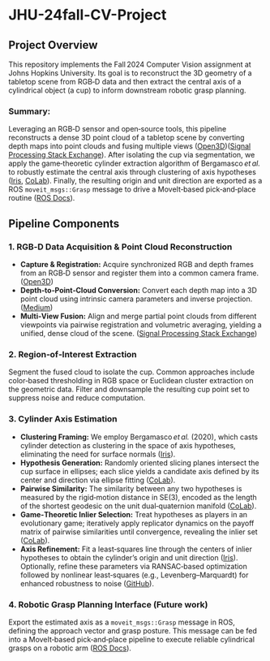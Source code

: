# JHU-24fall-CV-Project

## Project Overview

This repository implements the Fall 2024 Computer Vision assignment at Johns Hopkins University. Its goal is to reconstruct the 3D geometry of a tabletop scene from RGB‑D data and then extract the central axis of a cylindrical object (a cup) to inform downstream robotic grasp planning.

### Summary:
Leveraging an RGB‑D sensor and open‑source tools, this pipeline reconstructs a dense 3D point cloud of a tabletop scene by converting depth maps into point clouds and fusing multiple views ([Open3D][1])([Signal Processing Stack Exchange][2]). After isolating the cup via segmentation, we apply the game‑theoretic cylinder extraction algorithm of Bergamasco *et al.* to robustly estimate the central axis through clustering of axis hypotheses ([Iris][3], [CoLab][4]). Finally, the resulting origin and unit direction are exported as a ROS `moveit_msgs::Grasp` message to drive a MoveIt‑based pick‑and‑place routine ([ROS Docs][5]).

## Pipeline Components

### 1. RGB‑D Data Acquisition & Point Cloud Reconstruction

* **Capture & Registration:** Acquire synchronized RGB and depth frames from an RGB‑D sensor and register them into a common camera frame. ([Open3D][1])
* **Depth‑to‑Point‑Cloud Conversion:** Convert each depth map into a 3D point cloud using intrinsic camera parameters and inverse projection. ([Medium][6])
* **Multi‑View Fusion:** Align and merge partial point clouds from different viewpoints via pairwise registration and volumetric averaging, yielding a unified, dense cloud of the scene. ([Signal Processing Stack Exchange][2])

### 2. Region‑of‑Interest Extraction

Segment the fused cloud to isolate the cup. Common approaches include color‑based thresholding in RGB space or Euclidean cluster extraction on the geometric data. Filter and downsample the resulting cup point set to suppress noise and reduce computation.

### 3. Cylinder Axis Estimation

* **Clustering Framing:** We employ Bergamasco *et al.* (2020), which casts cylinder detection as clustering in the space of axis hypotheses, eliminating the need for surface normals ([Iris][3]).
* **Hypothesis Generation:** Randomly oriented slicing planes intersect the cup surface in ellipses; each slice yields a candidate axis defined by its center and direction via ellipse fitting ([CoLab][4]).
* **Pairwise Similarity:** The similarity between any two hypotheses is measured by the rigid‑motion distance in SE(3), encoded as the length of the shortest geodesic on the unit dual‑quaternion manifold ([CoLab][4]).
* **Game‑Theoretic Inlier Selection:** Treat hypotheses as players in an evolutionary game; iteratively apply replicator dynamics on the payoff matrix of pairwise similarities until convergence, revealing the inlier set ([CoLab][4]).
* **Axis Refinement:** Fit a least‑squares line through the centers of inlier hypotheses to obtain the cylinder’s origin and unit direction ([Iris][3]). Optionally, refine these parameters via RANSAC‑based optimization followed by nonlinear least‑squares (e.g., Levenberg–Marquardt) for enhanced robustness to noise ([GitHub][7]).

### 4. Robotic Grasp Planning Interface (Future work)

Export the estimated axis as a `moveit_msgs::Grasp` message in ROS, defining the approach vector and grasp posture. This message can be fed into a MoveIt‑based pick‑and‑place pipeline to execute reliable cylindrical grasps on a robotic arm ([ROS Docs][5]).

[1]: https://www.open3d.org/docs/latest/tutorial/Basic/rgbd_image.html?utm_source=chatgpt.com "RGBD images — Open3D latest (664eff5) documentation"
[2]: https://dsp.stackexchange.com/questions/70250/making-a-3d-point-cloud-from-multiple-rgb-d-images?utm_source=chatgpt.com "Making a 3D point cloud from multiple RGB-D images"
[3]: https://iris.unive.it/retrieve/e4239dde-0321-7180-e053-3705fe0a3322/1-s2.0-S0031320320302466-main.pdf?utm_source=chatgpt.com "[PDF] Cylinders extraction in non-oriented point clouds as a ... - IRIS"
[4]: https://colab.ws/articles/10.1016%2Fj.patcog.2020.107443?utm_source=chatgpt.com "Cylinders extraction in non-oriented point clouds as a clustering ..."
[5]: https://docs.ros.org/en/kinetic/api/moveit_tutorials/html/doc/pick_place/pick_place_tutorial.html?utm_source=chatgpt.com "Pick and Place Tutorial — moveit_tutorials Kinetic documentation"
[6]: https://medium.com/%40mustafaboyuk24/obtaining-point-cloud-from-depth-images-with-intel-realsense-d-435-camera-144e8ef9260d?utm_source=chatgpt.com "Obtaining Point Cloud from Depth Images with Intel RealSense D ..."
[7]: https://github.com/leomariga/pyRANSAC-3D/issues/13?utm_source=chatgpt.com "Cylinder Fitting · Issue #13 · leomariga/pyRANSAC-3D - GitHub"
